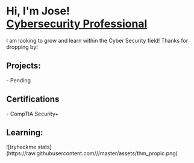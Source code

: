 <h1>Hi, I'm Jose! <br/><a href="https://www.linkedin.com/in/esojic/">Cybersecurity Professional</a></h1>
I am looking to grow and learn within the Cyber Security field! Thanks for dropping by!
<h2>Projects:</h2>
- Pending
<h2>Certifications</h2>
- CompTIA Security+
<h2>Learning:</h2>
![tryhackme stats](https://raw.githubusercontent.com/<VITChaDb>/<VITChaDb>/master/assets/thm_propic.png)
